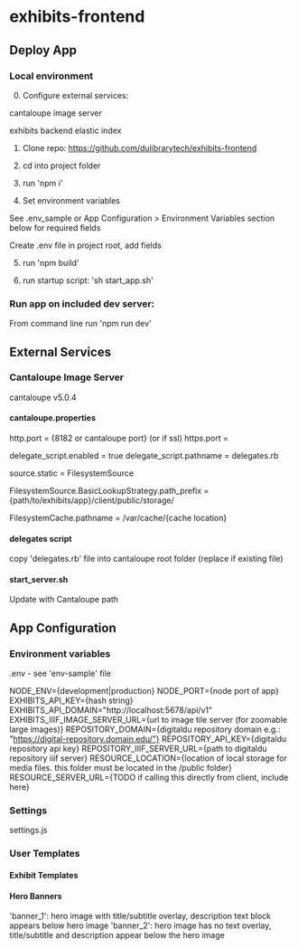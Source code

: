 # exhibits-frontend

## Deploy App

### Local environment

0. Configure external services:

cantaloupe image server

exhibits backend elastic index

1. Clone repo: https://github.com/dulibrarytech/exhibits-frontend

2. cd into project folder

3. run 'npm i'

4. Set environment variables

See .env_sample or App Configuration > Environment Variables section below for required fields

Create .env file in project root, add fields

5. run 'npm build'

6. run startup script: 'sh start_app.sh'

### Run app on included dev server:

From command line run 'npm run dev'

## External Services

### Cantaloupe Image Server

cantaloupe v5.0.4

#### cantaloupe.properties

http.port = {8182 or cantaloupe port}
(or if ssl) https.port = 

delegate_script.enabled = true
delegate_script.pathname = delegates.rb

source.static = FilesystemSource

FilesystemSource.BasicLookupStrategy.path_prefix = {path/to/exhibits/app}/client/public/storage/

FilesystemCache.pathname = /var/cache/{cache location}

#### delegates script

copy 'delegates.rb' file into cantaloupe root folder (replace if existing file)

#### start_server.sh

Update with Cantaloupe path

## App Configuration 

### Environment variables

.env - see 'env-sample' file

NODE_ENV={development|production}
NODE_PORT={node port of app}
EXHIBITS_API_KEY={hash string}
EXHIBITS_API_DOMAIN="http://localhost:5678/api/v1"
EXHIBITS_IIIF_IMAGE_SERVER_URL={url to image tile server (for zoomable large images)}
REPOSITORY_DOMAIN={digitaldu repository domain e.g.: "https://digital-repository.domain.edu/"} 
REPOSITORY_API_KEY={digitaldu repository api key}
REPOSITORY_IIIF_SERVER_URL={path to digitaldu repository iiif server}
RESOURCE_LOCATION={location of local storage for media files. this folder must be located in the /public folder}
RESOURCE_SERVER_URL={TODO if calling this directly from client, include here}

### Settings

settings.js

### User Templates

#### Exhibit Templates

#### Hero Banners

'banner_1': hero image with title/subtitle overlay, description text block appears below hero image
'banner_2': hero image has no text overlay, title/subtitle and description appear below the hero image


